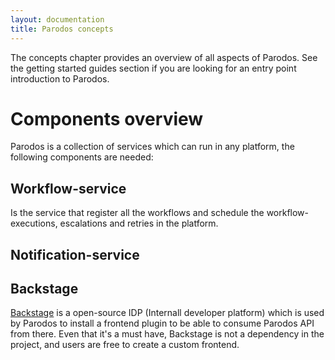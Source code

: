 ```yaml
---
layout: documentation
title: Parodos concepts
---
```


The concepts chapter provides an overview of all aspects of Parodos. See the
getting started guides section if you are looking for an entry point
introduction to Parodos.

# Components overview

Parodos is a collection of services which can run in any platform, the
following components are needed:

## Workflow-service

Is the service that register all the workflows and schedule the
workflow-executions, escalations and retries in the platform. 

## Notification-service

## Backstage

[Backstage](https://backstage.io/) is a  open-source IDP (Internall developer
platform) which is used by Parodos to install a frontend plugin to be able to
consume Parodos API from there. Even that it's a must have, Backstage is not a
dependency in the project, and users are free to create a custom frontend.
